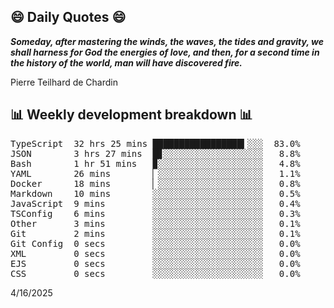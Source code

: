 ## 😄 Daily Quotes 😄

_**Someday, after mastering the winds, the waves, the tides and gravity, we shall harness for God the energies of love, and then, for a second time in the history of the world, man will have discovered fire.**_

Pierre Teilhard de Chardin



## 📊 Weekly development breakdown 📊

<pre>TypeScript  32 hrs 25 mins █████████████████▍░░░  83.0%
JSON        3 hrs 27 mins  █▊░░░░░░░░░░░░░░░░░░░   8.8%
Bash        1 hr 51 mins   ▉░░░░░░░░░░░░░░░░░░░░   4.8%
YAML        26 mins        ▏░░░░░░░░░░░░░░░░░░░░   1.1%
Docker      18 mins        ▏░░░░░░░░░░░░░░░░░░░░   0.8%
Markdown    10 mins        ░░░░░░░░░░░░░░░░░░░░░   0.5%
JavaScript  9 mins         ░░░░░░░░░░░░░░░░░░░░░   0.4%
TSConfig    6 mins         ░░░░░░░░░░░░░░░░░░░░░   0.3%
Other       3 mins         ░░░░░░░░░░░░░░░░░░░░░   0.1%
Git         2 mins         ░░░░░░░░░░░░░░░░░░░░░   0.1%
Git Config  0 secs         ░░░░░░░░░░░░░░░░░░░░░   0.0%
XML         0 secs         ░░░░░░░░░░░░░░░░░░░░░   0.0%
EJS         0 secs         ░░░░░░░░░░░░░░░░░░░░░   0.0%
CSS         0 secs         ░░░░░░░░░░░░░░░░░░░░░   0.0%</pre>

4/16/2025